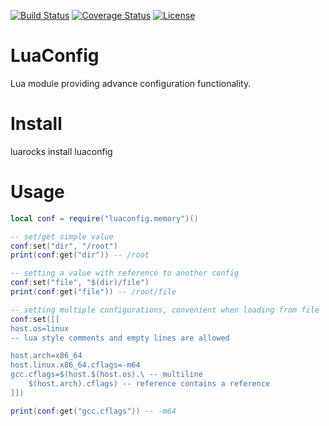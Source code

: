 [![Build Status](https://travis-ci.org/alekmarinov/luaconfig.svg?branch=master)](https://travis-ci.org/alekmarinov/luaconfig)
[![Coverage Status](https://coveralls.io/repos/github/alekmarinov/luaconfig/badge.svg?branch=master)](https://coveralls.io/github/alekmarinov/luaconfig?branch=master)
[![License](http://img.shields.io/badge/License-MIT-brightgreen.svg)](LICENSE)

# LuaConfig

Lua module providing advance configuration functionality.

# Install
luarocks install luaconfig

# Usage

```lua
local conf = require("luaconfig.memory")()

-- set/get simple value
conf:set("dir", "/root")
print(conf:get("dir")) -- /root

-- setting a value with reference to another config
conf:set("file", "$(dir)/file")
print(conf:get("file")) -- /root/file

-- setting multiple configurations, convenient when loading from file
conf:set([[
host.os=linux
-- lua style comments and empty lines are allowed

host.arch=x86_64
host.linux.x86_64.cflags=-m64
gcc.cflags=$(host.$(host.os).\ -- multiline
    $(host.arch).cflags) -- reference contains a reference
]])

print(conf:get("gcc.cflags")) -- -m64

```

